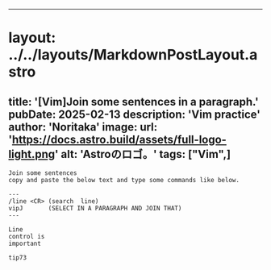 
---
# layout: ../../layouts/MarkdownPostLayout.astro
title: '[Vim]Join some sentences in a paragraph.'
pubDate: 2025-02-13
description: 'Vim practice'
author: 'Noritaka'
image:
    url: 'https://docs.astro.build/assets/full-logo-light.png'
    alt: 'Astroのロゴ。'
tags: ["Vim",]
---


```
Join some sentences
copy and paste the below text and type some commands like below.

---
/line <CR> (search  line)
vipJ       (SELECT IN A PARAGRAPH AND JOIN THAT)
---

Line
control is
important

tip73

```

